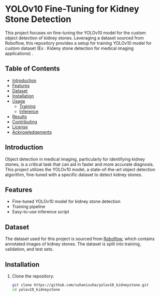 # YOLOv10 Fine-Tuning for Kidney Stone Detection

This project focuses on fine-tuning the YOLOv10 model for the custom object detection of kidney stones. Leveraging a dataset sourced from Roboflow, this repository provides a setup for training YOLOv10 model for custom dataset (Ex : Kideny stone detection for medical imaging applications) .

## Table of Contents

- [Introduction](#introduction)
- [Features](#features)
- [Dataset](#dataset)
- [Installation](#installation)
- [Usage](#usage)
  - [Training](#training)
  - [Inference](#inference)
- [Results](#results)
- [Contributing](#contributing)
- [License](#license)
- [Acknowledgements](#acknowledgements)

## Introduction

Object detection in medical imaging, particularly for identifying kidney stones, is a critical task that can aid in faster and more accurate diagnosis. This project utilizes the YOLOv10 model, a state-of-the-art object detection algorithm, fine-tuned with a specific dataset to detect kidney stones.

## Features

- Fine-tuned YOLOv10 model for kidney stone detection
- Training pipeline
- Easy-to-use inference script


## Dataset

The dataset used for this project is sourced from [Roboflow](https://roboflow.com/), which contains annotated images of kidney stones. The dataset is split into training, validation, and test sets. 

## Installation

1. Clone the repository:

   ```bash
   git clone https://github.com/suhanisuha/yolov10_kidneystone.git
   cd yolov10_kidneystone

